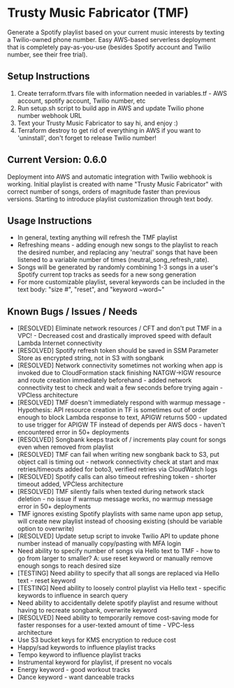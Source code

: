 # Trusty Music Fabricator (TMF)
Generate a Spotify playlist based on your current music interests by texting a Twilio-owned phone number.
Easy AWS-based serverless deployment that is completely pay-as-you-use (besides Spotify account and Twilio number, see their free trial).

## Setup Instructions
1. Create terraform.tfvars file with information needed in variables.tf - AWS account, spotify account, Twilio number, etc
2. Run setup.sh script to build app in AWS and update Twilio phone number webhook URL
3. Text your Trusty Music Fabricator to say hi, and enjoy :) 
4. Terraform destroy to get rid of everything in AWS if you want to 'uninstall', don't forget to release Twilio number!

## Current Version: 0.6.0
Deployment into AWS and automatic integration with Twilio webhook is working. Initial playlist is created with name "Trusty Music Fabricator" with correct number of songs, orders of magnitude faster than previous versions. Starting to introduce playlist customization through text body. 

## Usage Instructions
- In general, texting anything will refresh the TMF playlist
- Refreshing means - adding enough new songs to the playlist to reach the desired number, and replacing any 'neutral' songs that have been listened to a variable number of times (neutral_song_refresh_rate).
- Songs will be generated by randomly combining 1-3 songs in a user's Spotify current top tracks as seeds for a new song generation
- For more customizable playlist, several keywords can be included in the text body: "size #", "reset", and "keyword ~word~"

## Known Bugs / Issues / Needs
- [RESOLVED] Eliminate network resources / CFT and don't put TMF in a VPC! - Decreased cost and drastically improved speed with default Lambda Internet connectivity
- [RESOLVED] Spotify refresh token should be saved in SSM Parameter Store as encrypted string, not in S3 with songbank
- [RESOLVED] Network connectivity sometimes not working when app is invoked due to CloudFormation stack finishing NATGW->IGW resource and route creation immediately beforehand - added network connectivity test to check and wait a few seconds before trying again - VPCless architecture
- [RESOLVED] TMF doesn't immediately respond with warmup message - Hypothesis: API resource creation in TF is sometimes out of order enough to block Lambda response to text, APIGW returns 500 - updated to use trigger for APIGW TF instead of depends per AWS docs - haven't encountered error in 50+ deployments
- [RESOLVED] Songbank keeps track of / increments play count for songs even when removed from playlist
- [RESOLVED] TMF can fail when writing new songbank back to S3, put object call is timing out - network connectivity check at start and max retries/timeouts added for boto3, verified retries via CloudWatch logs
- [RESOLVED] Spotify calls can also timeout refreshing token - shorter timeout added, VPCless architecture
- [RESOLVED] TMF silently fails when texted during network stack deletion - no issue if warmup message works, no warmup message error in 50+ deployments
- TMF ignores existing Spotify playlists with same name upon app setup, will create new playlist instead of choosing existing (should be variable option to overwrite)
- [RESOLVED] Update setup script to invoke Twilio API to update phone number instead of manually copy/pasting with MFA login
- Need ability to specify number of songs via Hello text to TMF - how to go from larger to smaller? A: use reset keyword or manually remove enough songs to reach desired size
- [TESTING] Need ability to specify that all songs are replaced via Hello text - reset keyword
- [TESTING] Need ability to loosely control playlist via Hello text - specific keywords to influence in search query
- Need ability to accidentally delete spotify playlist and resume without having to recreate songbank, overwrite keyword
- [RESOLVED] Need ability to temporarily remove cost-saving mode for faster responses for a user-texted amount of time - VPC-less architecture
- Use S3 bucket keys for KMS encryption to reduce cost 
- Happy/sad keywords to influence playlist tracks
- Tempo keyword to influence playlist tracks
- Instrumental keyword for playlist, if present no vocals
- Energy keyword - good workout tracks
- Dance keyword - want danceable tracks